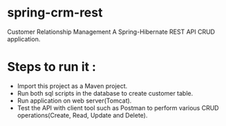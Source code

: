 # spring-crm-rest
Customer Relationship Management
A Spring-Hibernate REST API CRUD application. 

# Steps to run it : 
* Import this project as a Maven project.
* Run both sql scripts in the database to create customer table.
* Run application on web server(Tomcat).
* Test the API with client tool such as Postman to perform various CRUD operations(Create, Read, Update and Delete).
